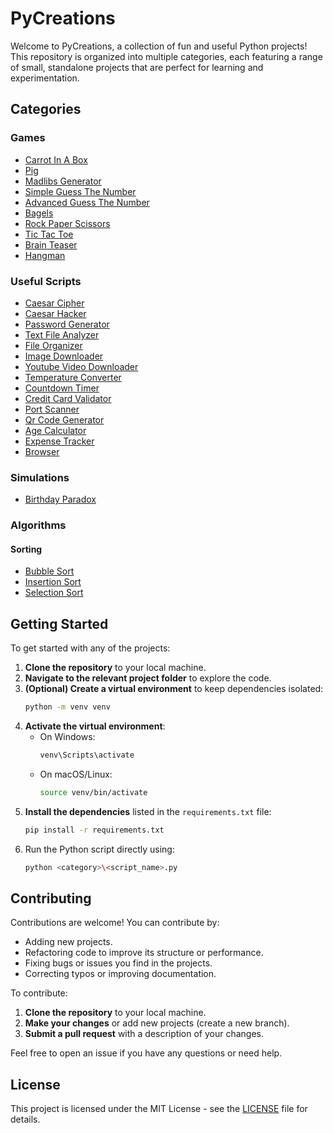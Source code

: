 # PyCreations

Welcome to PyCreations, a collection of fun and useful Python projects! This repository is organized into multiple categories, each featuring a range of small, standalone projects that are perfect for learning and experimentation.

## Categories

### Games

- [Carrot In A Box](./Games/Carrot-In-A-Box.py)
- [Pig](./Games/Pig.py)
- [Madlibs Generator](./Games/Madlibs-Generator.py)
- [Simple Guess The Number](./Games/Simple-Guess-The-Number.py)
- [Advanced Guess The Number](./Games/Advanced-Guess-The-Number.py)
- [Bagels](./Games/Bagels.py)
- [Rock Paper Scissors](./Games/Rock-Paper-Scissor.py)
- [Tic Tac Toe](./Games/Tic-Tac-Toe.py)
- [Brain Teaser](./Games/Brain-Teaser.py)
- [Hangman](./Games/Hangman.py)

### Useful Scripts

- [Caesar Cipher](./Useful%20Scripts/Caesar-Cipher.py)
- [Caesar Hacker](./Useful%20Scripts/Caesar-Hacker.py)
- [Password Generator](./Useful%20Scripts/Password-Generator.py)
- [Text File Analyzer](./Useful%20Scripts/Text-File-Analyzer.py)
- [File Organizer](./Useful%20Scripts/File-Organizer.py)
- [Image Downloader](./Useful%20Scripts/Image-Downloader.py)
- [Youtube Video Downloader](./Useful%20Scripts/YT-Video-Downloader.py)
- [Temperature Converter](./Useful%20Scripts/Temperature-Converter.py)
- [Countdown Timer](./Useful%20Scripts/Countdown-Timer.py)
- [Credit Card Validator](./Useful%20Scripts/Credit-Card-Validator.py)
- [Port Scanner](./Useful%20Scripts/Port-Scanner.py)
- [Qr Code Generator](./Useful%20Scripts/Qr-Code-Generator.py)
- [Age Calculator](./Useful%20Scripts/Age-Calculator.py)
- [Expense Tracker](./Useful%20Scripts/Expense-Tracker-CLI.py)
- [Browser](./Useful%20Scripts/Browser.py)

### Simulations

- [Birthday Paradox](./Simulations/Birthday-Paradox.py)

### Algorithms

#### Sorting

- [Bubble Sort](./Algorithms/Sorting/Bubble-Sort.py)
- [Insertion Sort](./Algorithms/Sorting/Insertion-Sort.py)
- [Selection Sort](./Algorithms/Sorting/Selection-Sort.py)

## Getting Started

To get started with any of the projects:

1. **Clone the repository** to your local machine.
2. **Navigate to the relevant project folder** to explore the code.
3. **(Optional) Create a virtual environment** to keep dependencies isolated:
   ```bash
   python -m venv venv
   ```
4. **Activate the virtual environment**:
   - On Windows:
     ```bash
     venv\Scripts\activate
     ```
   - On macOS/Linux:
     ```bash
     source venv/bin/activate
     ```
5. **Install the dependencies** listed in the `requirements.txt` file:
   ```bash
   pip install -r requirements.txt
   ```
6. Run the Python script directly using:
   ```bash
   python <category>\<script_name>.py
   ```

## Contributing

Contributions are welcome! You can contribute by:

- Adding new projects.
- Refactoring code to improve its structure or performance.
- Fixing bugs or issues you find in the projects.
- Correcting typos or improving documentation.

To contribute:

1. **Clone the repository** to your local machine.
2. **Make your changes** or add new projects (create a new branch).
3. **Submit a pull request** with a description of your changes.

Feel free to open an issue if you have any questions or need help.

## License

This project is licensed under the MIT License - see the [LICENSE](./LICENSE) file for details.
